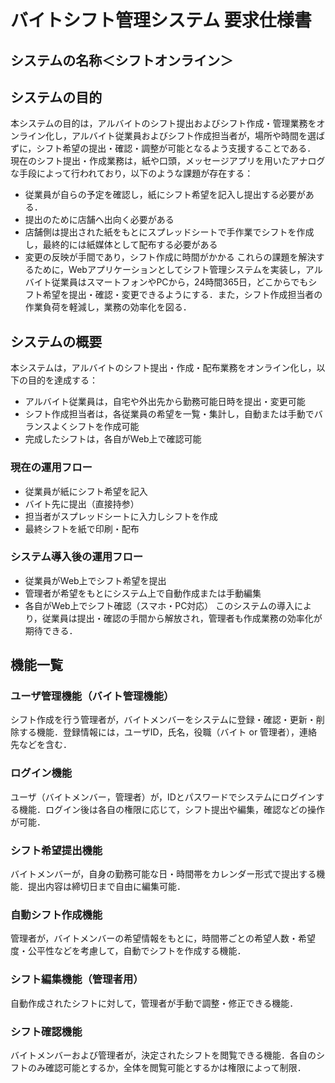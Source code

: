 # バイトシフト管理システム 要求仕様書
## システムの名称＜シフトオンライン＞

## システムの目的
本システムの目的は，アルバイトのシフト提出およびシフト作成・管理業務をオンライン化し，アルバイト従業員およびシフト作成担当者が，場所や時間を選ばずに，シフト希望の提出・確認・調整が可能となるよう支援することである．
現在のシフト提出・作成業務は，紙や口頭，メッセージアプリを用いたアナログな手段によって行われており，以下のような課題が存在する：
- 従業員が自らの予定を確認し，紙にシフト希望を記入し提出する必要がある．
- 提出のために店舗へ出向く必要がある
- 店舗側は提出された紙をもとにスプレッドシートで手作業でシフトを作成し，最終的には紙媒体として配布する必要がある
- 変更の反映が手間であり，シフト作成に時間がかかる
これらの課題を解決するために，Webアプリケーションとしてシフト管理システムを実装し，アルバイト従業員はスマートフォンやPCから，24時間365日，どこからでもシフト希望を提出・確認・変更できるようにする．また，シフト作成担当者の作業負荷を軽減し，業務の効率化を図る．

## システムの概要
本システムは，アルバイトのシフト提出・作成・配布業務をオンライン化し，以下の目的を達成する：
 - アルバイト従業員は，自宅や外出先から勤務可能日時を提出・変更可能
 - シフト作成担当者は，各従業員の希望を一覧・集計し，自動または手動でバランスよくシフトを作成可能
 - 完成したシフトは，各自がWeb上で確認可能

### 現在の運用フロー
 - 従業員が紙にシフト希望を記入
 - バイト先に提出（直接持参）
 - 担当者がスプレッドシートに入力しシフトを作成
 - 最終シフトを紙で印刷・配布

### システム導入後の運用フロー
 - 従業員がWeb上でシフト希望を提出
 - 管理者が希望をもとにシステム上で自動作成または手動編集
 - 各自がWeb上でシフト確認（スマホ・PC対応）
 このシステムの導入により，従業員は提出・確認の手間から解放され，管理者も作成業務の効率化が期待できる．

## 機能一覧
### ユーザ管理機能（バイト管理機能）
 シフト作成を行う管理者が，バイトメンバーをシステムに登録・確認・更新・削除する機能．登録情報には，ユーザID，氏名，役職（バイト or 管理者），連絡先などを含む．
### ログイン機能
ユーザ（バイトメンバー，管理者）が，IDとパスワードでシステムにログインする機能．ログイン後は各自の権限に応じて，シフト提出や編集，確認などの操作が可能．
### シフト希望提出機能
バイトメンバーが，自身の勤務可能な日・時間帯をカレンダー形式で提出する機能．提出内容は締切日まで自由に編集可能．
### 自動シフト作成機能
管理者が，バイトメンバーの希望情報をもとに，時間帯ごとの希望人数・希望度・公平性などを考慮して，自動でシフトを作成する機能．
### シフト編集機能（管理者用）
自動作成されたシフトに対して，管理者が手動で調整・修正できる機能．
### シフト確認機能
バイトメンバーおよび管理者が，決定されたシフトを閲覧できる機能．各自のシフトのみ確認可能とするか，全体を閲覧可能とするかは権限によって制限．
